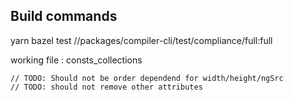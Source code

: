 
## Build commands

yarn bazel test //packages/compiler-cli/test/compliance/full:full

working file : consts_collections

    // TODO: Should not be order dependend for width/height/ngSrc 
    // TODO: should not remove other attributes 
